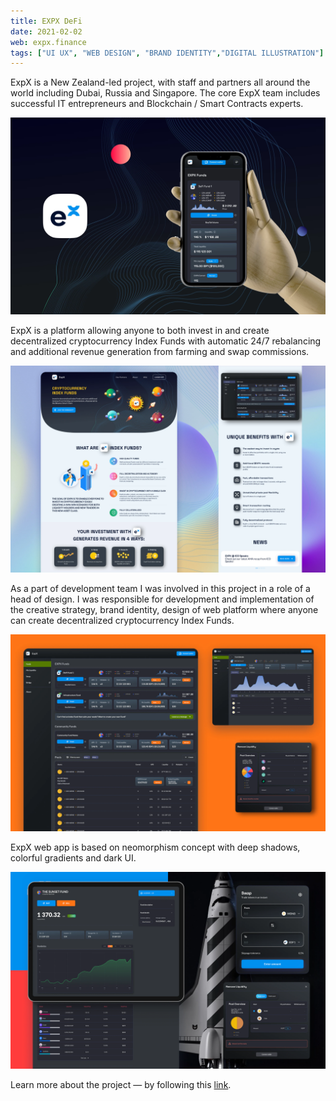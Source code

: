 ```yaml
---
title: EXPX DeFi
date: 2021-02-02
web: expx.finance
tags: ["UI UX", "WEB DESIGN", "BRAND IDENTITY","DIGITAL ILLUSTRATION"]
---
```


ExpX is a New Zealand-led project, with staff and partners all around the world including Dubai, Russia and Singapore.
The core ExpX team includes successful IT entrepreneurs and Blockchain / Smart Contracts experts.

![1-expx-desktop@2x](./1-expx-desktop@2x.webp)

ExpX is a platform allowing anyone to both invest in and create decentralized cryptocurrency Index Funds with automatic 24/7 rebalancing and additional revenue generation from farming and swap commissions.

![2-expx-desktop@2x](./2-expx-desktop@2x.webp)

As a part of development team I was involved in this project in a role of a head of design. I was responsible for development and implementation of the creative strategy, brand identity, design of web platform where anyone can create decentralized cryptocurrency Index Funds.

![3-expx-desktop@2x](./3-expx-desktop@2x.webp)

ExpX web app is based on neomorphism concept with deep shadows, colorful gradients and dark UI.

![4-expx-desktop@2x](./4-expx-desktop@2x.webp)

Learn more about the project  — by following this [link](https://expx.gitbook.io/expx-docs/basic-concepts/what-is-expx/ "EXPX Concept").

